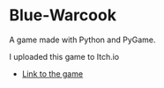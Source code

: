 # Blue-Warcook
A game made with Python and PyGame.

I uploaded this game to Itch.io

 - [Link to the game](https://dragonwf.itch.io/blue-warcook)
 
